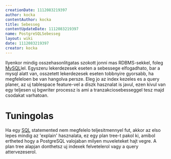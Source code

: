 ```yaml
---
creationDate: 1112083219397 
author: kocka 
contentAuthor: kocka 
title: Sebesseg 
contentUpdateDate: 1112083219397 
name: PostgreSQLSebesseg 
layout: wiki 
date: 1112083219397 
creator: kocka 
---
```

Ilyenkor mindig osszehasonlitgatas szokott jonni mas RDBMS-sekkel, foleg [MySQL](MySQL.html)lel. Egyszeru lekerdezesek eseten a sebessege elfogadhato, bar a mysql alatt van, osszetett lekerdezesek eseten tobbnyire gyorsabb, ha megfeleloen be van hangolva persze. Eleg jo az index kezeles es a query planer, az uj tablespace feature-vel a diszk hasznalat is javul, ezen kivul van egy teljesen uj bgwriter processz is ami a tranzakciosebesseggel tesz majd csodakat varhatoan.

# Tuningolas

Ha egy [SQL](SQL.html) statemented nem megfelelo teljesitmennyel fut, akkor az elso lepes mindig az 'explain' hasznalata, ez egy plan tree-t pakol ki, amibol ertheted hogy a PostgreSQL valojaban milyen muveleteket hajt vegre. A plan tree alapjan donthetsz uj indexek felvetelerol vagy a query attervezeserol.
